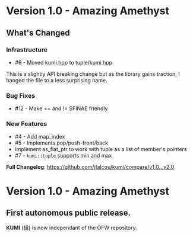 # Version 1.0 - Amazing Amethyst

## What's Changed

### Infrastructure
* #6 - Moved kumi.hpp to tuple/kumi.hpp

This is a slightly API breaking change but as the library gains traction, I hanged the file to a
less surprising name.

### Bug Fixes
* #12 - Make == and != SFINAE friendly

### New Features
* #4 - Add map_index
* #5 - Implements pop/push-front/back
* Implement as_flat_ptr to work with tuple as a list of member's pointers
* #7 - `kumi::tuple` supports min and max

**Full Changelog**: https://github.com/jfalcou/kumi/compare/v1.0...v2.0

# Version 1.0 - Amazing Amethyst

## First autonomous public release.

**KUMI** (組) is now independant of the OFW repository.

